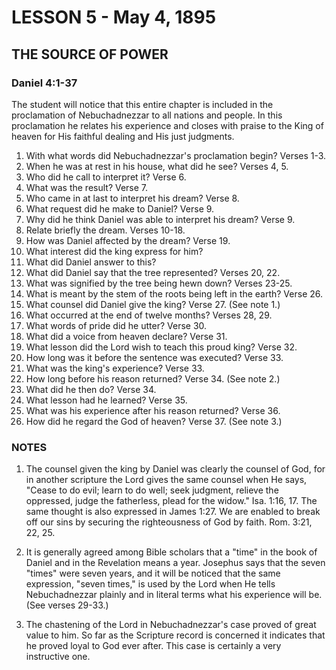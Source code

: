 # LESSON 5 - May 4, 1895

## THE SOURCE OF POWER

### Daniel 4:1-37

The student will notice that this entire chapter is included in the proclamation of Nebuchadnezzar to all nations and people. In this proclamation he relates his experience and closes with praise to the King of heaven for His faithful dealing and His just judgments.

1. With what words did Nebuchadnezzar's proclamation begin? Verses 1-3.
2. When he was at rest in his house, what did he see? Verses 4, 5.
3. Who did he call to interpret it? Verse 6.
4. What was the result? Verse 7.
5. Who came in at last to interpret his dream? Verse 8.
6. What request did he make to Daniel? Verse 9.
7. Why did he think Daniel was able to interpret his dream? Verse 9.
8. Relate briefly the dream. Verses 10-18.
9. How was Daniel affected by the dream? Verse 19.
10. What interest did the king express for him?
11. What did Daniel answer to this?
12. What did Daniel say that the tree represented? Verses 20, 22.
13. What was signified by the tree being hewn down? Verses 23-25.
14. What is meant by the stem of the roots being left in the earth? Verse 26.
15. What counsel did Daniel give the king? Verse 27. (See note 1.)
16. What occurred at the end of twelve months? Verses 28, 29.
17. What words of pride did he utter? Verse 30.
18. What did a voice from heaven declare? Verse 31.
19. What lesson did the Lord wish to teach this proud king? Verse 32.
20. How long was it before the sentence was executed? Verse 33.
21. What was the king's experience? Verse 33.
22. How long before his reason returned? Verse 34. (See note 2.)
23. What did he then do? Verse 34.
24. What lesson had he learned? Verse 35.
25. What was his experience after his reason returned? Verse 36.
26. How did he regard the God of heaven? Verse 37. (See note 3.)

### NOTES

1. The counsel given the king by Daniel was clearly the counsel of God, for in another scripture the Lord gives the same counsel when He says, "Cease to do evil; learn to do well; seek judgment, relieve the oppressed, judge the fatherless, plead for the widow." Isa. 1:16, 17. The same thought is also expressed in James 1:27. We are enabled to break off our sins by securing the righteousness of God by faith. Rom. 3:21, 22, 25.

2. It is generally agreed among Bible scholars that a "time" in the book of Daniel and in the Revelation means a year. Josephus says that the seven "times" were seven years, and it will be noticed that the same expression, "seven times," is used by the Lord when He tells Nebuchadnezzar plainly and in literal terms what his experience will be. (See verses 29-33.)

3. The chastening of the Lord in Nebuchadnezzar's case proved of great value to him. So far as the Scripture record is concerned it indicates that he proved loyal to God ever after. This case is certainly a very instructive one.